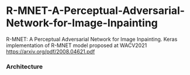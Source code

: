 # R-MNET-A-Perceptual-Adversarial-Network-for-Image-Inpainting
R-MNET: A Perceptual Adversarial Network for Image Inpainting.
Keras implementation of R-MNET model proposed at WACV2021
https://arxiv.org/pdf/2008.04621.pdf


### Architecture
